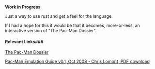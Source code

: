 **Work in Progress**

Just a way to use rust and get a feel for the language.

If I had a hope for this it would be that it becomes, more-or-less, an interactive version
of "The Pac-Man Dossier".

#### Relevant Links###
[The Pac-Man Dossier](https://pacman.holenet.info/)

[Pac-Man Emulation Guide v0.1, Oct 2008 - Chris Lomont, PDF download](https://www.lomont.org/Software/Games/PacMan/PacmanEmulation.pdf)


